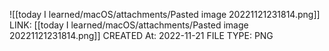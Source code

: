 ![[today I learned/macOS/attachments/Pasted image 20221121231814.png]]
LINK: [[today I learned/macOS/attachments/Pasted image 20221121231814.png]]
CREATED At: 2022-11-21
FILE TYPE: PNG
